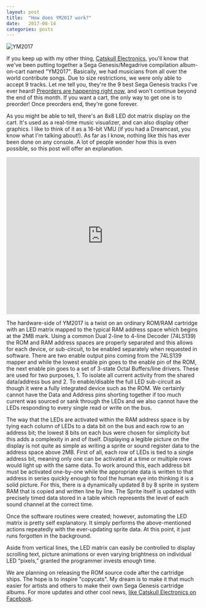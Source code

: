```yaml
---
layout: post
title:  "How does YM2017 work?"
date:   2017-08-14
categories: posts
---
```

![YM2017](https://catskullelectronics.com/public/images/ym2017/1.jpg)

If you keep up with my other thing, [Catskull Electronics](https://catskullelectronics.com/), you'll know that we've been putting together a Sega Genesis/Megadrive compilation album-on-cart named "YM2017". Basically, we had musicians from all over the world contribute songs. Due to size restrictions, we were only able to accept 9 tracks. Let me tell you, they're the 9 best Sega Genesis tracks I've ever heard! [Preorders are happening right now](https://catskullelectronics.com/YM2017), and won't continue beyond the end of this month. If you want a cart, the only way to get one is to preorder! Once preorders end, they're gone forever.

As you might be able to tell, there's an 8x8 LED dot matrix display on the cart. It's used as a real-time music visualizer, and can also display other graphics. I like to think of it as a 16-bit VMU (if you had a Dreamcast, you know what I'm talking about!). As far as I know, nothing like this has ever been done on any console. A lot of people wonder how this is even possible, so this post will offer an explanation.

<iframe style="width:100%;height:410px;" src="https://www.youtube.com/embed/AYLJYL6sCgU?rel=0" frameborder="0" allowfullscreen></iframe>

The hardware-side of YM2017 is a twist on an ordinary ROM/RAM cartridge with an LED matrix mapped to the typical RAM address space which begins at the 2MB mark. Using a common Dual 2-line to 4-line Decoder (74LS139) the ROM and RAM address spaces are properly separated and this allows for each device, or sub-circuit, to be enabled separately when requested in software. There are two enable output pins coming from the 74LS139 mapper and while the lowest enable pin goes to the enable pin of the ROM, the next enable pin goes to a set of 3-state Octal Buffers/line drivers. These are used for two purposes, 1. To isolate all current activity from the shared data/address bus and 2. To enable/disable the full LED sub-circuit as though it were a fully integrated device such as the ROM. We certainly cannot have the Data and Address pins shorting together if too much current was sourced or sank through the LEDs and we also cannot have the LEDs responding to every single read or write on the bus.

The way that the LEDs are activated within the RAM address space is by tying each column of LEDs to a data bit on the bus and each row to an address bit; the lowest 8 bits on each bus were chosen for simplicity but this adds a complexity in and of itself. Displaying a legible picture on the display is not quite as simple as writing a sprite or sound register data to the address space above 2MB. First of all, each row of LEDs is tied to a single address bit, meaning only one can be activated at a time or multiple rows would light up with the same data. To work around this, each address bit must be activated one-by-one while the appropriate data is written to that address in series quickly enough to fool the human eye into thinking it is a solid picture. For this, there is a dynamically updated 8 by 8 sprite in system RAM that is copied and written line by line. The Sprite itself is updated with precisely timed data stored in a table which represents the level of each sound channel at the correct time.

Once the software routines were created; however, automating the LED matrix is pretty self explanatory. It simply performs the above-mentioned actions repeatedly with the ever-updating sprite data. At this point, it just runs forgotten in the background.

Aside from vertical lines, the LED matrix can easily be controlled to display scrolling text, picture animations or even varying brightness on individual LED “pixels,” granted the programmer invests enough time.

We are planning on releasing the ROM source code after the cartridge ships. The hope is to inspire "copycats". My dream is to make it that much easier for artists and others to make their own Sega Genesis cartridge albums. For more updates and other cool news, [like Catskull Electronics on Facebook](https://www.facebook.com/catskullelectronics).
